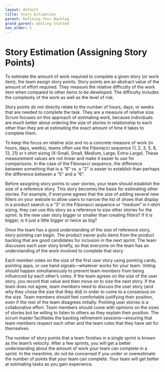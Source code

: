 ```yaml
---
layout: default
title: Story Estimation
parent: Refining Your Backlog
grand_parent: Getting Started
nav_order: 1
---
```


# Story Estimation (Assigning Story Points)

To estimate the amount of work required to complete a given story (or work item), the team assign story points. Story points are an abstract value of the amount of effort required. They measure the relative difficulty of the work item when compared to other items to be developed. The difficulty includes the 
complexity of the work as well as the level of risk. 

Story points do not directly relate to the number of hours, days, or weeks that are needed to complete the task. They are a measure of relative size. 
Scrum focuses on this approach of estimating work, because individuals are much better about ordering the size of stories in relationship to each 
other than they are at estimating the exact amount of time it takes to complete them.

To keep the focus on relative size and no a concrete measure of work (in hours, days, weeks), teams often use the Fibonacci sequence (1, 2, 3, 5, 8, 13, 21) 
or t-shirt sizing (X-Small, Small, Medium, Large, Extra-Large). These measurement values are not linear and make it easier to use for comparisons. 
In the case of the Fibonacci sequence, the difference between something that is a “8” vs. a “2” is easier to establish than perhaps the difference 
between a “5” and a “6”.

Before assigning story points to user stories, your team should establish the size of a reference story. This story becomes the basis for estimating 
other stories.  For example, if everyone agrees that the size of adding several new filters on your website to allow users to narrow the list of shoes 
that display in a product search is a “3” in the Fibonacci sequence or “medium” in t-shirt sizing, they can use this story as a reference to size other 
stories for the sprint. Is the new user story bigger or smaller than creating filters? If it is bigger, is it just a little bigger or twice as big?

Once the team has a good understanding of the size of reference story, story pointing can begin. The product owner pulls items from the product backlog 
that are good candidates for inclusion in the next sprint. The team discusses each user story briefly, so that everyone on the team has an understanding 
of the work involved to complete that story. 

Each member votes on the size of the first user story using pointing cards, pointing apps, or use hand signals—whatever works for your team. Voting 
should happen simultaneously to prevent team members from being influenced by each other’s votes. If the team agrees on the size of the user story, 
you record that value and then move on to size the next story. If the team does not agree, team members need to discuss the user story (and why they 
chose the size that they did) in order to come to a consensus on the size. Team members should feel comfortable justifying their position, even if the 
rest of the team disagrees initially. Pointing user stories is a collaborative effort. Team members should come with opinions on the sizes of stories 
but be willing to listen to others as they explain their position. The scrum master facilitates the backlog refinement sessions—ensuring that team members 
respect each other and the team rules that they have set for themselves.

The number of story points that a team finishes in a single sprint is known as the team’s velocity. After a few sprints, you will get a better 
understanding about the amount of work your team can complete in a sprint. In the meantime, do not be concerned if you under or overestimate the number 
of points that your team can complete. Your team will get better at estimating tasks as you gain experience. 

